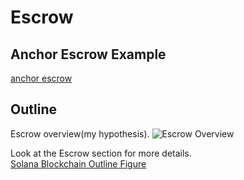 # Escrow
## Anchor Escrow Example
[anchor escrow](https://github.com/project-serum/anchor/tree/68c5faed2b473379062d5331ed2c19e9b3a4da7f/tests/escrow)

## Outline
Escrow overview(my hypothesis).
![Escrow Overview](https://github.com/256hax/solana-anchor-react-minimal-example/blob/main/docs/screenshot/escrow-overview.png?raw=true)

Look at the Escrow section for more details.  
[Solana Blockchain Outline Figure](https://github.com/256hax/solana-anchor-react-minimal-example/blob/main/docs/Solana_Blockchain_Outline_Figure.pptx)
